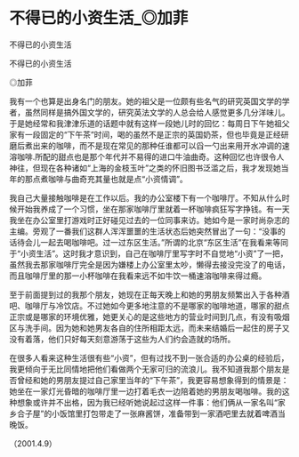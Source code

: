 # 不得已的小资生活_◎加菲

不得已的小资生活

不得已的小资生活

◎加菲

我有一个也算是出身名门的朋友。她的祖父是一位颇有些名气的研究英国文学的学者，虽然同样是搞外国文学的，研究英法文学的人总会给人感觉更多几分洋味儿。于是她经常和我津津乐道的话题中就有这样一段她儿时的回忆：每周日下午她祖父家有一段固定的“下午茶”时间，喝的虽然不是正宗的英国奶茶，但也毕竟是正经研磨后煮出来的咖啡，而不是现在常见的那种任谁都可以舀一勺出来用开水冲调的速溶咖啡.所配的甜点也是那个年代并不易得的进口牛油曲奇。这种回忆也许很令人神往，但现在各种诸如“上海的金枝玉叶”之类的怀旧图书泛滥之后，我才发现她当年的那点煮咖啡与曲奇充其量也就是点“小资情调”。

我自己大量接触咖啡是在工作以后。我的办公室楼下有一个咖啡厅。不知从什么时候开始我养成了一个习惯，坐在那家咖啡厅里就着一杯咖啡疯狂写字挣钱。有一天我坐在办公室里打游戏时正好碰见过去的一位同事来访。她如今是一家时尚杂志的主编。旁观了一番我们这群人浑浑噩噩的生活状态后她突然冒出了一句：“没事的话待会儿一起去喝咖啡吧。过一过东区生活。”所谓的北京“东区生活”在我看来等同于“小资生活”。这时我才意识到，自己在咖啡厅里写字时不自觉地“小资”了一把，虽然我去那家咖啡厅完全是因为嫌楼上办公室里太吵，懒得去接没完没了的电话，而且咖啡厅里的那一小杯咖啡在我看来远不如牛饮一桶速溶咖啡来得过瘾。

至于前面提到过的我那个朋友，她现在正每天晚上和她的男朋友频繁出入于各种酒吧、咖啡厅与冷饮店。不过她如今更多地注意的不是哪家的咖啡地道，哪家的甜点正宗或是哪家的环境优雅，她更关心的是这些地方的营业时间到几点，有没有吸烟区与洗手间。因为她和她男友各自的住所相距太远，而未来结婚后一起住的房子又没有着落，他们只好每天刻意游荡于这些为人们约会造就的场所。

在很多人看来这种生活很有些“小资”，但有过找不到一张合适的办公桌的经验后，我更倾向于无比同情地把他们看做两个无家可归的流浪儿。我不知道我那个朋友是否曾经和她的男朋友提过自己家里当年的“下午茶”，我更容易想象得到的情景是：她坐在一家灯光昏暗的咖啡厅里一边打着毛衣一边陪着她的男朋友喝咖啡。我的这种想象或许并不出格，因为我已经听她说起过这样一件事：他们俩从一家名叫“家乡合子屋”的小饭馆里打包带走了一张麻酱饼，准备带到一家酒吧里去就着啤酒当晚饭。

（2001.4.9）